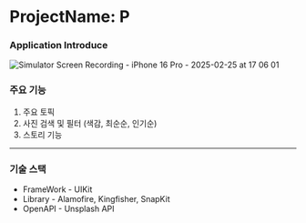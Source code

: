 # ProjectName: P

### Application Introduce

![Simulator Screen Recording - iPhone 16 Pro - 2025-02-25 at 17 06 01](https://github.com/user-attachments/assets/d13c9888-a6d6-4519-acdd-df6ef1b90c5a)



### 주요 기능
1. 주요 토픽 
2. 사진 검색 및 필터 (색감, 최순순, 인기순)
3. 스토리 기능

***
### 기술 스택
- FrameWork - UIKit  
- Library - Alamofire, Kingfisher, SnapKit
- OpenAPI - Unsplash API



